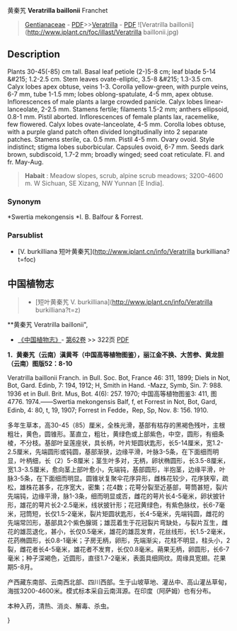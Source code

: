 黄秦艽 **Veratrilla baillonii** Franchet

> [Gentianaceae](http://www.iplant.cn/info/Gentianaceae?t=foc) - [PDF](http://www.iplant.cn/foc/pdf/Gentianaceae.pdf)>>[Veratrilla](http://www.iplant.cn/info/Veratrilla?t=foc) - [PDF](http://www.iplant.cn/foc/pdf/Veratrilla.pdf)
![Veratrilla baillonii](http://www.iplant.cn/foc/illast/Veratrilla baillonii.jpg)

## Description

Plants 30-45(-85) cm tall. Basal leaf petiole (2-)5-8 cm; leaf blade 5-14 &amp;#215; 1.2-2.5 cm. Stem leaves ovate-elliptic, 3.5-8 &amp;#215; 1.3-3.5 cm. Calyx lobes apex obtuse, veins 1-3. Corolla yellow-green, with purple veins, 6-7 mm, tube 1-1.5 mm; lobes oblong-spatulate, 4-5 mm, apex obtuse. Inflorescences of male plants a large crowded panicle. Calyx lobes linear-lanceolate, 2-2.5 mm. Stamens fertile; filaments 1.5-2 mm; anthers ellipsoid, 0.8-1 mm. Pistil aborted. Inflorescences of female plants lax, racemelike, few flowered. Calyx lobes ovate-lanceolate, 4-5 mm. Corolla lobes obtuse, with a purple gland patch often divided longitudinally into 2 separate patches. Stamens sterile, ca. 0.5 mm. Pistil 4-5 mm. Ovary ovoid. Style indistinct; stigma lobes suborbicular. Capsules ovoid, 6-7 mm. Seeds dark brown, subdiscoid, 1.7-2 mm; broadly winged; seed coat reticulate. Fl. and fr. May-Aug.


> **Habait** : 
> Meadow slopes, scrub, alpine scrub meadows; 3200-4600 m. W Sichuan, SE Xizang, NW Yunnan [E India].

### Synonym
*Swertia mekongensis *I. B. Balfour & Forrest.

### Parsublist

* [V.  burkilliana  短叶黄秦艽](http://www.iplant.cn/info/Veratrilla burkilliana?t=foc)

## 中国植物志

> * [短叶黄秦艽  V.  burkilliana](http://www.iplant.cn/info/Veratrilla burkilliana?t=z)


**黄秦艽 Veratrilla baillonii",

* [《中国植物志》](http://www.iplant.cn/frps)- [第62卷](http://www.iplant.cn/frps/vol/62) >> 322页 [PDF](http://www.iplant.cn/frps/pdf/62/322.PDF)


**1．黄秦艽（云南）滇黄芩（中国高等植物图鉴），丽江金不换、大苦参、黄龙胆（云南）图版52：8-10**

Veratrilla baillonii Franch. in Bull. Soc. Bot, France 46: 311, 1899; Diels in Not, Bot, Gard. Edinb, 7: 194, 1912; H, Smith in Hand. -Mazz, Symb, Sin. 7: 988. 1936 et in Bull. Brit. Mus, Bot. 4(6): 257. 1970; 中国高等植物图鉴3: 411, 图4776. 1974.——Swertia mekongensis Balf, f, et Forrest in Not, Bot, Gard, Edinb, 4: 80, t, 19, 1907; Forrest in Fedde，Rep, Sp, Nov. 8: 156. 1910.

多年生草本，高30-45（85）厘米，全株光滑，基部有枯存的黑褐色残叶，主根粗壮，黄色，圆锥形。茎直立，粗壮，黄绿色或上部紫色，中空，圆形，有细条棱，不分枝。基部叶呈莲座状，具长柄，叶片矩圆状匙形，长5-14厘米，宽1.2-2.5厘米，先端圆形或钝圆，基部渐狭，边缘平滑，叶脉3-5条，在下面细而明显，叶柄细，长（2）5-8厘米；茎生叶多对，无柄，卵状椭圆形，长3.5-8厘米，宽1.3-3.5厘米，愈向茎上部叶愈小，先端钝，基部圆形，半抱茎，边缘平滑，叶脉3-5条，在下面细而明显。圆锥状复聚伞花序异形，雌株花较少，花序狭窄，疏松，雄株花甚多，花序宽大，密集；花4数；花萼分裂至近基部，萼筒甚短，裂片先端钝，边缘平滑，脉1-3条，细而明显或否，雌花的萼片长4-5毫米，卵状披针形，雄花的萼片长2-2.5毫米，线状披针形；花冠黄绿色，有紫色脉纹，长6-7毫米，冠筒短，长仅1.5-2毫米，裂片矩圆状匙形，长4-5毫米，先端钝圆，雌花的先端常凹形，基部具2个紫色腺斑；雄蕊着生于花冠裂片弯缺处，与裂片互生，雌花的雄蕊退化，甚小，长仅0.5毫米，雄花的雄蕊发育，花丝线形，长1.5-2毫米，花药椭圆形，长0.8-1毫米；子房无柄，卵形，先端渐尖，花柱不明显，柱头小，2裂，雌花者长4-5毫米，雄花者不发育，长仅0.8毫米。蒴果无柄，卵圆形，长6-7毫米；种子深褐色，近圆形，直径1.7-2毫米，表面具细网纹。周缘具宽翅。花果期5-8月。

产西藏东南部、云南西北部、四川西部。生于山坡草地、灌丛中、高山灌丛草甸，海拔3200-4600米。模式标本采自云南洱源。在印度（阿萨姆）也有分布。

本种入药，清热、消炎、解毒、杀虫。

}